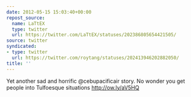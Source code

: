 ```yaml
---
date: 2012-05-15 15:03:40+00:00
repost_source:
  name: LaTtEX
  type: twitter
  url: https://twitter.com/LaTtEX/statuses/202386805654421505/
source: twitter
syndicated:
- type: twitter
  url: https://twitter.com/roytang/statuses/202413946202882050/
title: ''
---
```


Yet another sad and horrific @cebupacificair story. No wonder you get people into Tulfoesque situations http://ow.ly/aV5HQ